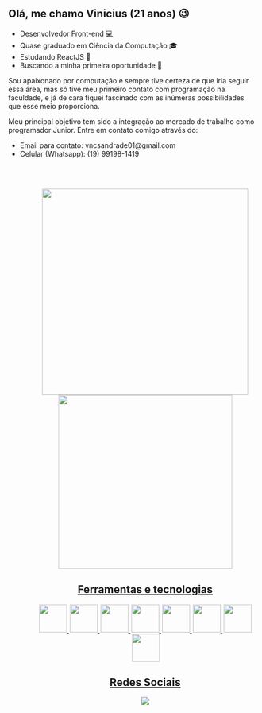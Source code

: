 ## Olá, me chamo Vinicius (21 anos) 😉

<ul>
  <li>Desenvolvedor Front-end 💻</li>
  <li>Quase graduado em Ciência da Computação 🎓</li>
  <li>Estudando ReactJS 🌱</li>
  <li>Buscando a minha primeira oportunidade 🙏</li>
</ul>

<p> Sou apaixonado por computação e sempre tive certeza de que iria seguir essa área, mas só 
tive meu primeiro contato com programação na faculdade, e já de cara fiquei
fascinado com as inúmeras possibilidades que esse meio proporciona.</p>

<p>Meu 
principal objetivo tem sido a integração ao mercado de trabalho como programador Junior. Entre em contato comigo através do:</p>
<ul>
  <li>Email para contato: vncsandrade01@gmail.com</li>
  <li>Celular (Whatsapp): (19) 99198-1419</li> 
<ul>

  <br><br>
<div align="center">
  <a href="https://github.com/Andr-Vinicius">
    <img width="415"  src="https://github-readme-stats.vercel.app/api?username=Andr-Vinicius&show_icons=true&theme=dark&include_all_commits=true&count_private=true"/>
    <img width="350"  src="https://github-readme-stats.vercel.app/api/top-langs/?username=Andr-Vinicius&layout=compact&langs_count=7&theme=dark"/>
</div>

## <div align="center">Ferramentas e tecnologias</div>

<div align="center"> 
    <img style="width: 4em;" src="https://cdn.jsdelivr.net/gh/devicons/devicon/icons/javascript/javascript-original.svg" />
    <img style="width: 4em; margin-left: 2px;" src="https://cdn.jsdelivr.net/gh/devicons/devicon/icons/html5/html5-original.svg" />
    <img style="width: 4em; margin-left: 2px;" src="https://cdn.jsdelivr.net/gh/devicons/devicon/icons/css3/css3-original.svg" />
    <img style="width: 4em; margin-left: 2px;" src="https://cdn.jsdelivr.net/gh/devicons/devicon/icons/nodejs/nodejs-original.svg" />
    <img style="width: 4em; margin-left: 2px;" src="https://cdn.jsdelivr.net/gh/devicons/devicon/icons/react/react-original.svg" />
    <img style="width: 4em; margin-left: 2px;" src="https://cdn.jsdelivr.net/gh/devicons/devicon/icons/php/php-original.svg" />
    <img style="width: 4em; margin-left: 2px;" src="https://cdn.jsdelivr.net/gh/devicons/devicon/icons/flutter/flutter-original.svg" /> 
    <img style="width: 4em; margin-left: 2px;" src="https://cdn.jsdelivr.net/gh/devicons/devicon/icons/java/java-original.svg" />


          
</div>


## <div align="center">Redes Sociais</div>

<div align="center"> 
  <a href="https://www.linkedin.com/in/vncsandrade01/" target="_blank"><img src="https://img.shields.io/badge/-LinkedIn-%230077B5?style=for-the-badge&logo=linkedin&logoColor=white" target="_blank"></a>
</div>
